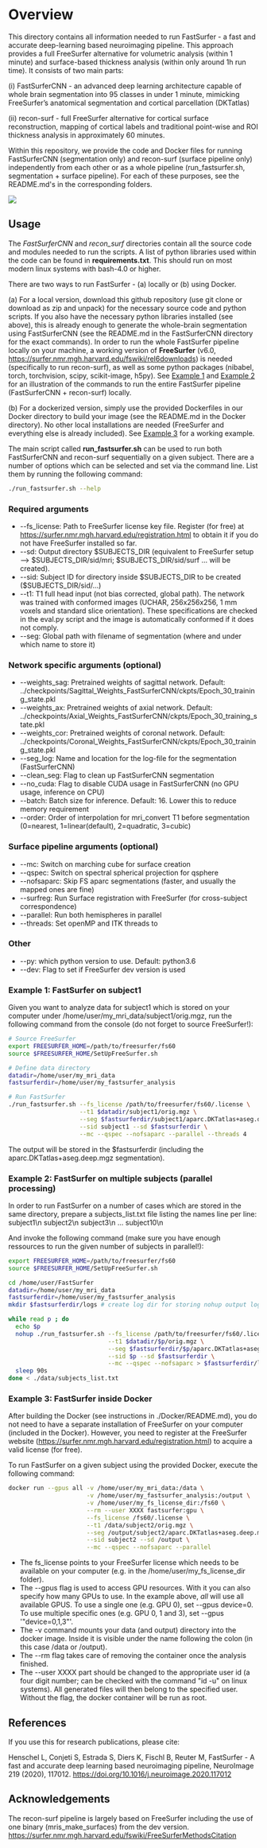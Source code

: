 # Overview

This directory contains all information needed to run FastSurfer - a fast and accurate deep-learning based neuroimaging pipeline.  This approach provides a full FreeSurfer alternative for volumetric analysis (within 1  minute)  and  surface-based  thickness  analysis  (within  only  around  1h  run  time). It consists of two main parts:

(i) FastSurferCNN - an advanced deep learning architecture capable of whole brain segmentation into 95 classes in under
1 minute, mimicking FreeSurfer’s anatomical segmentation and cortical parcellation (DKTatlas)

(ii) recon-surf - full  FreeSurfer  alternative for cortical surface reconstruction, mapping of cortical labels and traditional point-wise and ROI thickness analysis in approximately 60 minutes.

Within this repository, we provide the code and Docker files for running FastSurferCNN (segmentation only) and recon-surf (surface pipeline only) independently from each other or as a whole pipeline (run_fastsurfer.sh, segmentation + surface pipeline). For each of these purposes, see the README.md's in the corresponding folders.

![](/images/teaser.png)

## Usage
The *FastSurferCNN* and *recon_surf* directories contain all the source code and modules needed to run the scripts. A list of python libraries used within the code can be found in __requirements.txt__. This should run on most modern linux systems with bash-4.0 or higher. 

There are two ways to run FastSurfer - (a) locally or (b) using Docker. 

(a) For a local version, download this github repository (use git clone or download as zip and unpack) for the necessary source code and python scripts. If you also have the necessary python libraries installed (see above), this is already enough to generate the whole-brain segmentation using FastSurferCNN (see the README.md in the FastSurferCNN directory for the exact commands). In order to run the whole FastSurfer pipeline locally on your machine, a working version of __FreeSurfer__ (v6.0, https://surfer.nmr.mgh.harvard.edu/fswiki/rel6downloads) is needed (specifically to run recon-surf), as well as some python packages (nibabel, torch, torchvision, scipy, scikit-image, h5py). See [Example 1](#example-1:-fastSurfer-on-subject1) and [Example 2](#example-2:-fastSurfer-on-multiple-subjects-(parallel-processing)) for an illustration of the commands to run the entire FastSurfer pipeline (FastSurferCNN + recon-surf) locally.

(b) For a dockerized version, simply use the provided Dockerfiles in our Docker directory to build your image (see the README.md in the Docker directory). No other local installations are needed (FreeSurfer and everything else is already included). See [Example 3](#example-3:-fastSurfer-inside-docker) for a working example.

The main script called __run_fastsurfer.sh__ can be used to run both FastSurferCNN and recon-surf sequentially on a given subject. There are a number of options which can be selected and set via the command line. 
List them by running the following command:
```bash
./run_fastsurfer.sh --help
```

### Required arguments
* --fs_license: Path to FreeSurfer license key file. Register (for free) at https://surfer.nmr.mgh.harvard.edu/registration.html to obtain it if you do not have FreeSurfer installed so far.
* --sd: Output directory \$SUBJECTS_DIR (equivalent to FreeSurfer setup --> $SUBJECTS_DIR/sid/mri; $SUBJECTS_DIR/sid/surf ... will be created).
* --sid: Subject ID for directory inside \$SUBJECTS_DIR to be created ($SUBJECTS_DIR/sid/...)
* --t1: T1 full head input (not bias corrected, global path). The network was trained with conformed images (UCHAR, 256x256x256, 1 mm voxels and standard slice orientation). These specifications are checked in the eval.py script and the image is automatically conformed if it does not comply.
* --seg: Global path with filename of segmentation (where and under which name to store it)

### Network specific arguments (optional)
* --weights_sag: Pretrained weights of sagittal network. Default: ../checkpoints/Sagittal_Weights_FastSurferCNN/ckpts/Epoch_30_training_state.pkl
* --weights_ax: Pretrained weights of axial network. Default: ../checkpoints/Axial_Weights_FastSurferCNN/ckpts/Epoch_30_training_state.pkl
* --weights_cor: Pretrained weights of coronal network. Default: ../checkpoints/Coronal_Weights_FastSurferCNN/ckpts/Epoch_30_training_state.pkl
* --seg_log: Name and location for the log-file for the segmentation (FastSurferCNN)
* --clean_seg: Flag to clean up FastSurferCNN segmentation
* --no_cuda: Flag to disable CUDA usage in FastSurferCNN (no GPU usage, inference on CPU)
* --batch: Batch size for inference. Default: 16. Lower this to reduce memory requirement
* --order: Order of interpolation for mri_convert T1 before segmentation (0=nearest, 1=linear(default), 2=quadratic, 3=cubic)

### Surface pipeline arguments (optional)
* --mc: Switch on marching cube for surface creation
* --qspec: Switch on spectral spherical projection for qsphere
* --nofsaparc: Skip FS aparc segmentations (faster, and usually the mapped ones are fine)
* --surfreg: Run Surface registration with FreeSurfer (for cross-subject correspondence)
* --parallel: Run both hemispheres in parallel
* --threads: Set openMP and ITK threads to <int>

### Other
* --py: which python version to use. Default: python3.6
* --dev: Flag to set if FreeSurfer dev version is used
    

### Example 1: FastSurfer on subject1

Given you want to analyze data for subject1 which is stored on your computer under /home/user/my_mri_data/subject1/orig.mgz, run the following command from the console (do not forget to source FreeSurfer!):

```bash
# Source FreeSurfer
export FREESURFER_HOME=/path/to/freesurfer/fs60
source $FREESURFER_HOME/SetUpFreeSurfer.sh

# Define data directory
datadir=/home/user/my_mri_data
fastsurferdir=/home/user/my_fastsurfer_analysis

# Run FastSurfer
./run_fastsurfer.sh --fs_license /path/to/freesurfer/fs60/.license \
                    --t1 $datadir/subject1/orig.mgz \
                    --seg $fastsurferdir/subject1/aparc.DKTatlas+aseg.deep.mgz \
                    --sid subject1 --sd $fastsurferdir \
                    --mc --qspec --nofsaparc --parallel --threads 4
```

The output will be stored in the $fastsurferdir (including the aparc.DKTatlas+aseg.deep.mgz segmentation).

### Example 2: FastSurfer on multiple subjects (parallel processing)

In order to run FastSurfer on a number of cases which are stored in the same directory, prepare a subjects_list.txt file listing the names line per line:
subject1\n
subject2\n
subject3\n
...
subject10\n

And invoke the following command (make sure you have enough ressources to run the given number of subjects in parallel!):

```bash
export FREESURFER_HOME=/path/to/freesurfer/fs60
source $FREESURFER_HOME/SetUpFreeSurfer.sh

cd /home/user/FastSurfer
datadir=/home/user/my_mri_data
fastsurferdir=/home/user/my_fastsurfer_analysis
mkdir $fastsurferdir/logs # create log dir for storing nohup output log (optional)

while read p ; do
  echo $p
  nohup ./run_fastsurfer.sh --fs_license /path/to/freesurfer/fs60/.license \
                            --t1 $datadir/$p/orig.mgz \
                            --seg $fastsurferdir/$p/aparc.DKTatlas+aseg.deep.mgz \
                            --sid $p --sd $fastsurferdir \
                            --mc --qspec --nofsaparc > $fastsurferdir/logs/out-${p}.log &
  sleep 90s 
done < ./data/subjects_list.txt
```

### Example 3: FastSurfer inside Docker
After building the Docker (see instructions in ./Docker/README.md), you do not need to have a separate installation of FreeSurfer on your computer (included in the Docker). However, you need to register at the FreeSurfer website (https://surfer.nmr.mgh.harvard.edu/registration.html) to acquire a valid license (for free).

To run FastSurfer on a given subject using the provided Docker, execute the following command:

```bash
docker run --gpus all -v /home/user/my_mri_data:/data \
                      -v /home/user/my_fastsurfer_analysis:/output \
                      -v /home/user/my_fs_license_dir:/fs60 \
                      --rm --user XXXX fastsurfer:gpu \
                      --fs_license /fs60/.license \
                      --t1 /data/subject2/orig.mgz \
                      --seg /output/subject2/aparc.DKTatlas+aseg.deep.mgz \
                      --sid subject2 --sd /output \
                      --mc --qspec --nofsaparc --parallel
```

* The fs_license points to your FreeSurfer license which needs to be available on your computer (e.g. in the /home/user/my_fs_license_dir folder). 
* The --gpus flag is used to access GPU resources. With it you can also specify how many GPUs to use. In the example above, _all_ will use all available GPUS. To use a single one (e.g. GPU 0), set --gpus device=0. To use multiple specific ones (e.g. GPU 0, 1 and 3), set --gpus '"device=0,1,3"'.
* The -v command mounts your data (and output) directory into the docker image. Inside it is visible under the name following the colon (in this case /data or /output).
* The --rm flag takes care of removing the container once the analysis finished. 
* The --user XXXX part should be changed to the appropriate user id (a four digit number; can be checked with the command "id -u" on linux systems). All generated files will then belong to the specified user. Without the flag, the docker container will be run as root.

## References

If you use this for research publications, please cite:

Henschel L, Conjeti S, Estrada S, Diers K, Fischl B, Reuter M, FastSurfer - A fast and accurate deep learning based neuroimaging pipeline, NeuroImage 219 (2020), 117012. https://doi.org/10.1016/j.neuroimage.2020.117012

## Acknowledgements
The recon-surf pipeline is largely based on FreeSurfer including the use of one binary (mris_make_surfaces) from the dev version. 
https://surfer.nmr.mgh.harvard.edu/fswiki/FreeSurferMethodsCitation
